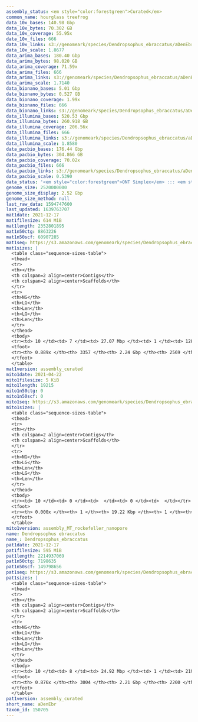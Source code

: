 ```yaml
---
assembly_status: <em style="color:forestgreen">Curated</em>
common_name: hourglass treefrog
data_10x_bases: 140.98 Gbp
data_10x_bytes: 70.302 GB
data_10x_coverage: 55.95x
data_10x_files: 666
data_10x_links: s3://genomeark/species/Dendropsophus_ebraccatus/aDenEbr1/genomic_data/10x/<br>
data_10x_scale: 1.8677
data_arima_bases: 180.40 Gbp
data_arima_bytes: 98.020 GB
data_arima_coverage: 71.59x
data_arima_files: 666
data_arima_links: s3://genomeark/species/Dendropsophus_ebraccatus/aDenEbr1/genomic_data/arima/<br>
data_arima_scale: 1.7140
data_bionano_bases: 5.01 Gbp
data_bionano_bytes: 0.527 GB
data_bionano_coverage: 1.99x
data_bionano_files: 666
data_bionano_links: s3://genomeark/species/Dendropsophus_ebraccatus/aDenEbr1/genomic_data/bionano/<br>
data_illumina_bases: 520.53 Gbp
data_illumina_bytes: 260.918 GB
data_illumina_coverage: 206.56x
data_illumina_files: 666
data_illumina_links: s3://genomeark/species/Dendropsophus_ebraccatus/aDenEbr1/genomic_data/illumina/<br>s3://genomeark/species/Dendropsophus_ebraccatus/aDenEbr4/genomic_data/illumina/<br>s3://genomeark/species/Dendropsophus_ebraccatus/aDenEbr5/genomic_data/illumina/<br>
data_illumina_scale: 1.8580
data_pacbio_bases: 176.44 Gbp
data_pacbio_bytes: 304.866 GB
data_pacbio_coverage: 70.02x
data_pacbio_files: 666
data_pacbio_links: s3://genomeark/species/Dendropsophus_ebraccatus/aDenEbr1/genomic_data/pacbio/<br>
data_pacbio_scale: 0.5390
data_status: '<em style="color:forestgreen">ONT Simplex</em> ::: <em style="color:forestgreen">10x</em> ::: <em style="color:forestgreen">Bionano</em> ::: <em style="color:forestgreen">Arima</em> ::: <em style="color:forestgreen">Phase</em>'
genome_size: 2520000000
genome_size_display: 2.52 Gbp
genome_size_method: null
last_raw_data: 1594747600
last_updated: 1639763707
mat1date: 2021-12-17
mat1filesize: 614 MiB
mat1length: 2352801895
mat1n50ctg: 8863226
mat1n50scf: 60907285
mat1seq: https://s3.amazonaws.com/genomeark/species/Dendropsophus_ebraccatus/aDenEbr1/assembly_curated/aDenEbr1.mat.decon.20211217.fasta.gz
mat1sizes: |
  <table class="sequence-sizes-table">
  <thead>
  <tr>
  <th></th>
  <th colspan=2 align=center>Contigs</th>
  <th colspan=2 align=center>Scaffolds</th>
  </tr>
  <tr>
  <th>NG</th>
  <th>LG</th>
  <th>Len</th>
  <th>LG</th>
  <th>Len</th>
  </tr>
  </thead>
  <tbody>
  <tr><td> 10 </td><td> 7 </td><td> 27.07 Mbp </td><td> 1 </td><td> 128.21 Mbp </td></tr>  <tr><td> 20 </td><td> 18 </td><td> 19.33 Mbp </td><td> 4 </td><td> 89.90 Mbp </td></tr>  <tr><td> 30 </td><td> 34 </td><td> 14.85 Mbp </td><td> 7 </td><td> 79.82 Mbp </td></tr>  <tr><td> 40 </td><td> 52 </td><td> 11.95 Mbp </td><td> 10 </td><td> 70.09 Mbp </td></tr>  <tr style="background-color:#cccccc;"><td> 50 </td><td> 77 </td><td style="background-color:#88ff88;"> 8.86 Mbp </td><td> 14 </td><td style="background-color:#88ff88;"> 60.91 Mbp </td></tr>  <tr><td> 60 </td><td> 113 </td><td> 5.75 Mbp </td><td> 19 </td><td> 45.84 Mbp </td></tr>  <tr><td> 70 </td><td> 173 </td><td> 2.90 Mbp </td><td> 26 </td><td> 33.56 Mbp </td></tr>  <tr><td> 80 </td><td> 351 </td><td> 0.58 Mbp </td><td> 40 </td><td> 8.03 Mbp </td></tr>  <tr><td> 90 </td><td> 0 </td><td>  </td><td> 470 </td><td> 96.56 Kbp </td></tr>  <tr><td> 100 </td><td> 0 </td><td>  </td><td> 0 </td><td>  </td></tr>  </tbody>
  <tfoot>
  <tr><th> 0.889x </th><th> 3357 </th><th> 2.24 Gbp </th><th> 2569 </th><th> 2.35 Gbp </th></tr>
  </tfoot>
  </table>
mat1version: assembly_curated
mito1date: 2021-04-22
mito1filesize: 5 KiB
mito1length: 19215
mito1n50ctg: 0
mito1n50scf: 0
mito1seq: https://s3.amazonaws.com/genomeark/species/Dendropsophus_ebraccatus/aDenEbr1/assembly_MT_rockefeller_nanopore/aDenEbr1.MT.20210422.fasta.gz
mito1sizes: |
  <table class="sequence-sizes-table">
  <thead>
  <tr>
  <th></th>
  <th colspan=2 align=center>Contigs</th>
  <th colspan=2 align=center>Scaffolds</th>
  </tr>
  <tr>
  <th>NG</th>
  <th>LG</th>
  <th>Len</th>
  <th>LG</th>
  <th>Len</th>
  </tr>
  </thead>
  <tbody>
  <tr><td> 10 </td><td> 0 </td><td>  </td><td> 0 </td><td>  </td></tr>  <tr><td> 20 </td><td> 0 </td><td>  </td><td> 0 </td><td>  </td></tr>  <tr><td> 30 </td><td> 0 </td><td>  </td><td> 0 </td><td>  </td></tr>  <tr><td> 40 </td><td> 0 </td><td>  </td><td> 0 </td><td>  </td></tr>  <tr style="background-color:#cccccc;"><td> 50 </td><td> 0 </td><td style="background-color:#ff8888;">  </td><td> 0 </td><td style="background-color:#ff8888;">  </td></tr>  <tr><td> 60 </td><td> 0 </td><td>  </td><td> 0 </td><td>  </td></tr>  <tr><td> 70 </td><td> 0 </td><td>  </td><td> 0 </td><td>  </td></tr>  <tr><td> 80 </td><td> 0 </td><td>  </td><td> 0 </td><td>  </td></tr>  <tr><td> 90 </td><td> 0 </td><td>  </td><td> 0 </td><td>  </td></tr>  <tr><td> 100 </td><td> 0 </td><td>  </td><td> 0 </td><td>  </td></tr>  </tbody>
  <tfoot>
  <tr><th> 0.000x </th><th> 1 </th><th> 19.22 Kbp </th><th> 1 </th><th> 19.22 Kbp </th></tr>
  </tfoot>
  </table>
mito1version: assembly_MT_rockefeller_nanopore
name: Dendropsophus ebraccatus
name_: Dendropsophus_ebraccatus
pat1date: 2021-12-17
pat1filesize: 595 MiB
pat1length: 2214937069
pat1n50ctg: 7198635
pat1n50scf: 149798656
pat1seq: https://s3.amazonaws.com/genomeark/species/Dendropsophus_ebraccatus/aDenEbr1/assembly_curated/aDenEbr1.pat.cur.20211217.fasta.gz
pat1sizes: |
  <table class="sequence-sizes-table">
  <thead>
  <tr>
  <th></th>
  <th colspan=2 align=center>Contigs</th>
  <th colspan=2 align=center>Scaffolds</th>
  </tr>
  <tr>
  <th>NG</th>
  <th>LG</th>
  <th>Len</th>
  <th>LG</th>
  <th>Len</th>
  </tr>
  </thead>
  <tbody>
  <tr><td> 10 </td><td> 8 </td><td> 24.92 Mbp </td><td> 1 </td><td> 219.87 Mbp </td></tr>  <tr><td> 20 </td><td> 20 </td><td> 18.69 Mbp </td><td> 2 </td><td> 202.06 Mbp </td></tr>  <tr><td> 30 </td><td> 34 </td><td> 15.42 Mbp </td><td> 3 </td><td> 171.95 Mbp </td></tr>  <tr><td> 40 </td><td> 54 </td><td> 10.61 Mbp </td><td> 5 </td><td> 153.44 Mbp </td></tr>  <tr style="background-color:#cccccc;"><td> 50 </td><td> 84 </td><td style="background-color:#88ff88;"> 7.20 Mbp </td><td> 6 </td><td style="background-color:#88ff88;"> 149.80 Mbp </td></tr>  <tr><td> 60 </td><td> 127 </td><td> 4.74 Mbp </td><td> 8 </td><td> 121.95 Mbp </td></tr>  <tr><td> 70 </td><td> 197 </td><td> 2.57 Mbp </td><td> 11 </td><td> 93.52 Mbp </td></tr>  <tr><td> 80 </td><td> 395 </td><td> 0.55 Mbp </td><td> 14 </td><td> 75.85 Mbp </td></tr>  <tr><td> 90 </td><td> 0 </td><td>  </td><td> 0 </td><td>  </td></tr>  <tr><td> 100 </td><td> 0 </td><td>  </td><td> 0 </td><td>  </td></tr>  </tbody>
  <tfoot>
  <tr><th> 0.876x </th><th> 3004 </th><th> 2.21 Gbp </th><th> 2200 </th><th> 2.21 Gbp </th></tr>
  </tfoot>
  </table>
pat1version: assembly_curated
short_name: aDenEbr
taxon_id: 150705
---
```

